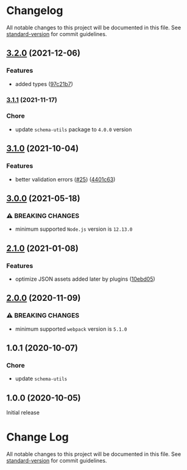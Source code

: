 # Changelog

All notable changes to this project will be documented in this file. See [standard-version](https://github.com/conventional-changelog/standard-version) for commit guidelines.

## [3.2.0](https://github.com/webpack-contrib/json-minimizer-webpack-plugin/compare/v3.1.1...v3.2.0) (2021-12-06)


### Features

* added types ([97c21b7](https://github.com/webpack-contrib/json-minimizer-webpack-plugin/commit/97c21b7ab0ecab1454d034051f47b2e73582a3d7))

### [3.1.1](https://github.com/webpack-contrib/json-minimizer-webpack-plugin/compare/v3.1.0...v3.1.1) (2021-11-17)


### Chore

* update `schema-utils` package to `4.0.0` version

## [3.1.0](https://github.com/webpack-contrib/json-minimizer-webpack-plugin/compare/v3.0.0...v3.1.0) (2021-10-04)


### Features

* better validation errors ([#25](https://github.com/webpack-contrib/json-minimizer-webpack-plugin/issues/25)) ([4401c63](https://github.com/webpack-contrib/json-minimizer-webpack-plugin/commit/4401c632b27dd894269ab96d65dab8b07597df42))

## [3.0.0](https://github.com/webpack-contrib/json-minimizer-webpack-plugin/compare/v2.1.0...v3.0.0) (2021-05-18)


### ⚠ BREAKING CHANGES

* minimum supported `Node.js` version is `12.13.0`

## [2.1.0](https://github.com/webpack-contrib/json-minimizer-webpack-plugin/compare/v2.0.0...v2.1.0) (2021-01-08)


### Features

* optimize JSON assets added later by plugins ([10ebd05](https://github.com/webpack-contrib/json-minimizer-webpack-plugin/commit/10ebd050b6ec802d3c414e3b618604f2391da956))

## [2.0.0](https://github.com/webpack-contrib/json-minimizer-webpack-plugin/compare/v1.0.1...v2.0.0) (2020-11-09)


### ⚠ BREAKING CHANGES

* minimum supported `webpack` version is `5.1.0`

## 1.0.1 (2020-10-07)


### Chore

* update `schema-utils`

## 1.0.0 (2020-10-05)

Initial release


# Change Log

All notable changes to this project will be documented in this file. See [standard-version](https://github.com/conventional-changelog/standard-version) for commit guidelines.